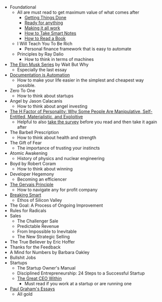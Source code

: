 - Foundational
	- All  are must read to get maximum value of what comes after
		 - [Getting Things Done](https://www.amazon.com/Getting-Things-Done-Stress-Free-Productivity-ebook/dp/B00KWG9M2E/ref=sr_1_2?crid=N9JDKHPMC4UU&dchild=1&keywords=getting%20things%20done&qid=1595143175&s=digital-text&sprefix=getting,digital-text,176&sr=1-2)
		 - [Ready for anything](https://www.amazon.com/gp/product/B000OIZUP8/ref=dbs_a_def_rwt_bibl_vppi_i3)
		 - [Making it all work](https://www.amazon.com/gp/product/B001AO0GRC/ref=dbs_a_def_rwt_bibl_vppi_i2)
		 - [How to Take Smart Notes](https://www.amazon.com/How-Take-Smart-Notes-Nonfiction-ebook/dp/B06WVYW33Y)
		 - [How to Read a Book](https://www.amazon.com/How-Read-Book-Touchstone-ebook/dp/B004PYDAPE/ref=sr_1_2?dchild=1&keywords=how%20to%20read%20a%20book&qid=1595143248&s=digital-text&sr=1-2) 
	 - I Will Teach You To Be Rich
		 - Personal finance framework that is easy to automate
	 - Principles by Ray Dalio
		 - How to think in terms of machines
 - [The Elon Musk Series](https://waitbutwhy.com/2017/03/elon-musk-post-series.html) by Wait But Why
	 - Especially the last essay
 - [Documentation is Automation](https://cacm.acm.org/magazines/2018/6/228040-documentation-is-automation/fulltext)
	 - How to make your life easier in the simplest and cheapest way possible.
 - Zero To One
	 - How to think about startups
 - Angel by Jason Calacanis
	 - How to think about angel investing
 - [The H Factor of Personality: Why Some People Are Manipulative, Self-Entitled, Materialistic, and Exploitive](https://www.amazon.com/dp/B00DV3LRY6/ref=dp-kindle-redirect?_encoding=UTF8&btkr=1)
	 - Helpful to also [take the survey](https://hexaco.org/hexaco-online) before you read and then take it again after
 - The Barbell Prescription
	- How to think about health and strength
 - The Gift of Fear
	 - The importance of trusting your instincts
 - Atomic Awakening
	 - History of physics and nuclear engineering
 - Boyd by Robert Coram
	 - How to think about winning
 - Developer Hegemony
	 - Becoming an efficiencer 
 - [The Gervais Principle](https://www.ribbonfarm.com/2009/10/07/the-gervais-principle-or-the-office-according-to-the-office/)
	 - How to navigate any for profit company
 - [Breaking Smart](https://breakingsmart.com/en/season-1/)
	 - Ethos of Silicon Valley
 -  The Goal: A Process of Ongoing Improvement
 - Rules for Radicals
- Sales
	- The Challenger Sale
	- Predictable Revenue
	- From Impossible to Inevitable
	- The New Strategic Selling
- The True Believer by Eric Hoffer
- Thanks for the Feedback
- A Mind for Numbers by Barbara Oakley
- Bullshit Jobs
- Startups
	- The Startup Owner's Manual
	- Disciplined Entrepreneurship: 24 Steps to a Successful Startup
	- [The Great CEO Within](https://www.amazon.com/Great-CEO-Within-Tactical-Building-ebook/dp/B07ZLGQZYC/ref=sr_1_2?dchild=1&keywords=ceo%20within&qid=1595143316&s=digital-text&sr=1-2)
		 - Must read if you work at a startup or are running one
 - [Paul Graham's Essays](http://www.paulgraham.com/articles.html)
	 - All gold 
<!--stackedit_data:
eyJoaXN0b3J5IjpbMTU3OTMxMTAwNywxODU2MTMzNzc1LDEyMz
AzMzI4MzgsMTEyMTMyMTQwMSwxNzIzOTkzOTEsMTQxNzg3NDky
Ml19
-->